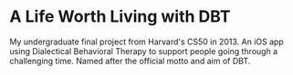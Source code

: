 # A Life Worth Living with DBT
My undergraduate final project from Harvard's CS50 in 2013. An iOS app using Dialectical Behavioral Therapy to support people going through a challenging time. Named after the official motto and aim of DBT.



